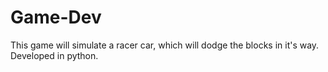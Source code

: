# Game-Dev
This game will simulate a racer car, which will dodge the blocks in it's way.
Developed in python.
